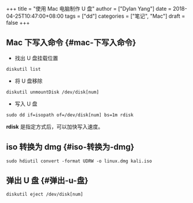 +++
title = "使用 Mac 电脑制作 U 盘"
author = ["Dylan Yang"]
date = 2018-04-25T10:47:00+08:00
tags = ["dd"]
categories = ["笔记", "Mac"]
draft = false
+++

## Mac 下写入命令 {#mac-下写入命令}

-   找出 U 盘挂载位置

<!--listend-->

```shell
diskutil list
```

-   将 U 盘移除

<!--listend-->

```shell
diskutil unmountDisk /dev/disk[num]
```

-   写入 U 盘

<!--listend-->

```shell
sudo dd if=isopath of=/dev/disk[num] bs=1m rdisk
```

**rdisk** 是指定方式后，可以加快写入速度。


## iso 转换为 dmg {#iso-转换为-dmg}

```shell
sudo hdiutil convert -format UDRW -o linux.dmg kali.iso
```


## 弹出 U 盘 {#弹出-u-盘}

```shell
diskutil eject /dev/disk[num]
```
